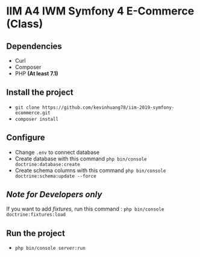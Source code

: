 # IIM A4 IWM Symfony 4 E-Commerce (Class)

## Dependencies

- Curl
- Composer
- PHP **(At least 7.1)**

## Install the project

- `git clone https://github.com/kevinhuang78/iim-2019-symfony-ecommerce.git`
- `composer install`

## Configure

- Change `.env` to connect database
- Create database with this command `php bin/console doctrine:database:create`
- Create schema columns with this command `php bin/console doctrine:schema:update --force`

## _Note for Developers only_

If you want to add _fixtures_, run this command : `php bin/console doctrine:fixtures:load`

## Run the project

- `php bin/console server:run`